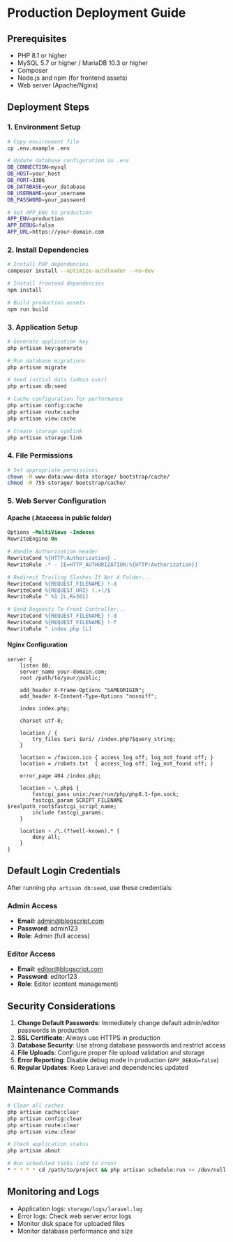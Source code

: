 # Production Deployment Guide

## Prerequisites
- PHP 8.1 or higher
- MySQL 5.7 or higher / MariaDB 10.3 or higher
- Composer
- Node.js and npm (for frontend assets)
- Web server (Apache/Nginx)

## Deployment Steps

### 1. Environment Setup
```bash
# Copy environment file
cp .env.example .env

# Update database configuration in .env
DB_CONNECTION=mysql
DB_HOST=your_host
DB_PORT=3306
DB_DATABASE=your_database
DB_USERNAME=your_username
DB_PASSWORD=your_password

# Set APP_ENV to production
APP_ENV=production
APP_DEBUG=false
APP_URL=https://your-domain.com
```

### 2. Install Dependencies
```bash
# Install PHP dependencies
composer install --optimize-autoloader --no-dev

# Install frontend dependencies
npm install

# Build production assets
npm run build
```

### 3. Application Setup
```bash
# Generate application key
php artisan key:generate

# Run database migrations
php artisan migrate

# Seed initial data (admin user)
php artisan db:seed

# Cache configuration for performance
php artisan config:cache
php artisan route:cache
php artisan view:cache

# Create storage symlink
php artisan storage:link
```

### 4. File Permissions
```bash
# Set appropriate permissions
chown -R www-data:www-data storage/ bootstrap/cache/
chmod -R 755 storage/ bootstrap/cache/
```

### 5. Web Server Configuration

#### Apache (.htaccess in public folder)
```apache
Options -MultiViews -Indexes
RewriteEngine On

# Handle Authorization Header
RewriteCond %{HTTP:Authorization} .
RewriteRule .* - [E=HTTP_AUTHORIZATION:%{HTTP:Authorization}]

# Redirect Trailing Slashes If Not A Folder...
RewriteCond %{REQUEST_FILENAME} !-d
RewriteCond %{REQUEST_URI} (.+)/$
RewriteRule ^ %1 [L,R=301]

# Send Requests To Front Controller...
RewriteCond %{REQUEST_FILENAME} !-d
RewriteCond %{REQUEST_FILENAME} !-f
RewriteRule ^ index.php [L]
```

#### Nginx Configuration
```nginx
server {
    listen 80;
    server_name your-domain.com;
    root /path/to/your/public;

    add_header X-Frame-Options "SAMEORIGIN";
    add_header X-Content-Type-Options "nosniff";

    index index.php;

    charset utf-8;

    location / {
        try_files $uri $uri/ /index.php?$query_string;
    }

    location = /favicon.ico { access_log off; log_not_found off; }
    location = /robots.txt  { access_log off; log_not_found off; }

    error_page 404 /index.php;

    location ~ \.php$ {
        fastcgi_pass unix:/var/run/php/php8.1-fpm.sock;
        fastcgi_param SCRIPT_FILENAME $realpath_root$fastcgi_script_name;
        include fastcgi_params;
    }

    location ~ /\.(?!well-known).* {
        deny all;
    }
}
```

## Default Login Credentials

After running `php artisan db:seed`, use these credentials:

### Admin Access
- **Email**: admin@blogscript.com
- **Password**: admin123
- **Role**: Admin (full access)

### Editor Access
- **Email**: editor@blogscript.com
- **Password**: editor123
- **Role**: Editor (content management)

## Security Considerations

1. **Change Default Passwords**: Immediately change default admin/editor passwords in production
2. **SSL Certificate**: Always use HTTPS in production
3. **Database Security**: Use strong database passwords and restrict access
4. **File Uploads**: Configure proper file upload validation and storage
5. **Error Reporting**: Disable debug mode in production (`APP_DEBUG=false`)
6. **Regular Updates**: Keep Laravel and dependencies updated

## Maintenance Commands

```bash
# Clear all caches
php artisan cache:clear
php artisan config:clear
php artisan route:clear
php artisan view:clear

# Check application status
php artisan about

# Run scheduled tasks (add to cron)
* * * * * cd /path/to/project && php artisan schedule:run >> /dev/null 2>&1
```

## Monitoring and Logs

- Application logs: `storage/logs/laravel.log`
- Error logs: Check web server error logs
- Monitor disk space for uploaded files
- Monitor database performance and size